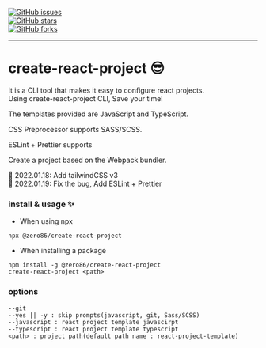 [![GitHub issues](https://img.shields.io/github/issues/katanazero86/create-react-project)](https://github.com/katanazero86/create-react-project/issues) <br/>
[![GitHub stars](https://img.shields.io/github/stars/katanazero86/create-react-project)](https://github.com/katanazero86/create-react-project/stargazers) <br/>
[![GitHub forks](https://img.shields.io/github/forks/katanazero86/create-react-project)](https://github.com/katanazero86/create-react-project/network)

---

# create-react-project 😎

It is a CLI tool that makes it easy to configure react projects. <br/>
Using create-react-project CLI, Save your time!

The templates provided are JavaScript and TypeScript.

CSS Preprocessor supports SASS/SCSS.

ESLint + Prettier supports

Create a project based on the Webpack bundler.

💖 2022.01.18: Add tailwindCSS v3 <br/>
💖 2022.01.19: Fix the bug, Add ESLint + Prettier


### install & usage ✨

- When using npx
```
npx @zero86/create-react-project
```

- When installing a package
```
npm install -g @zero86/create-react-project
create-react-project <path>
```

### options

```
--git
--yes || -y : skip prompts(javascript, git, Sass/SCSS)
--javascript : react project template javascirpt
--typescript : react project template typescript
<path> : project path(default path name : react-project-template)

```